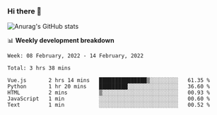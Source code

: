 ### Hi there 👋
![Anurag's GitHub stats](https://github-readme-stats.vercel.app/api?username=jami1024&show_icons=true&theme=radical)

📊 **Weekly development breakdown**
<!--START_SECTION:waka-->
```text
Week: 08 February, 2022 - 14 February, 2022

Total: 3 hrs 38 mins

Vue.js       2 hrs 14 mins   ███████████████▒░░░░░░░░░   61.35 % 
Python       1 hr 20 mins    █████████░░░░░░░░░░░░░░░░   36.60 % 
HTML         2 mins          ▒░░░░░░░░░░░░░░░░░░░░░░░░   00.93 % 
JavaScript   1 min           ░░░░░░░░░░░░░░░░░░░░░░░░░   00.60 % 
Text         1 min           ░░░░░░░░░░░░░░░░░░░░░░░░░   00.52 % 
```
<!--END_SECTION:waka-->
<!--
**jami1024/jami1024** is a ✨ _special_ ✨ repository because its `README.md` (this file) appears on your GitHub profile.

Here are some ideas to get you started:

- 🔭 I’m currently working on ...
- 🌱 I’m currently learning ...
- 👯 I’m looking to collaborate on ...
- 🤔 I’m looking for help with ...
- 💬 Ask me about ...
- 📫 How to reach me: ...
- 😄 Pronouns: ...
- ⚡ Fun fact: ...
-->
